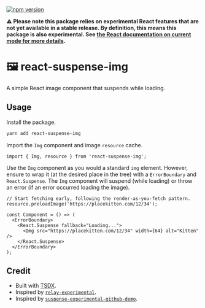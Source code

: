 [![npm version](https://badge.fury.io/js/react-suspense-img.svg)](https://badge.fury.io/js/react-suspense-img)

**️⚠️ Please note this package relies on experimental React features that are not yet available in a stable release. By definition, this means this package is also experimental. See [the React documentation on current mode for more details](https://reactjs.org/docs/concurrent-mode-intro.html).**

# 🖼 react-suspense-img

A simple React image component that suspends while loading.

## Usage

Install the package.

```bash
yarn add react-suspense-img
```

Import the `Img` component and image `resource` cache.

```tsx
import { Img, resource } from 'react-suspense-img';
```

Use the `Img` component as you would a standard `img` element. However, ensure to wrap it (at the desired place in the tree) with a `ErrorBoundary` and `React.Suspense`. The `Img` component will suspend (while loading) or throw an error (if an error occurred loading the image).

```tsx
// Start fetching early, following the render-as-you-fetch pattern.
resource.preloadImage('https://placekitten.com/12/34');

const Component = () => (
  <ErrorBoundary>
    <React.Suspense fallback="Loading...">
      <Img src="https://placekitten.com/12/34" width={64} alt="Kitten" />
    </React.Suspense>
  </ErrorBoundary>
);
```

## Credit

- Built with [TSDX](https://github.com/jaredpalmer/tsdx).
- Inspired by [`relay-experimental`](https://github.com/facebook/relay/tree/b9d272d58a7101a955e951c735034d39669b40b7/packages/relay-experimental).
- Inspired by [`suspense-experimental-github-demo`](https://github.com/gaearon/suspense-experimental-github-demo).
